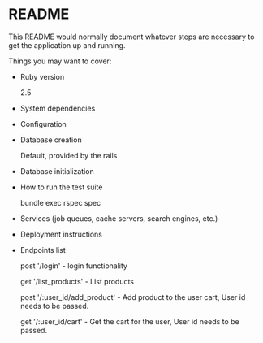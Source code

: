 # README

This README would normally document whatever steps are necessary to get the
application up and running.

Things you may want to cover:

* Ruby version
  
  2.5

* System dependencies

* Configuration

* Database creation
  
  Default, provided by the rails

* Database initialization

* How to run the test suite
  
  bundle exec rspec spec

* Services (job queues, cache servers, search engines, etc.)

* Deployment instructions

* Endpoints list

	post '/login' - login functionality

	get '/list_products' - List products

	post '/:user_id/add_product' - Add product to the user cart, User id needs to be passed.

	get '/:user_id/cart' - Get the cart for the user, User id needs to be passed.
